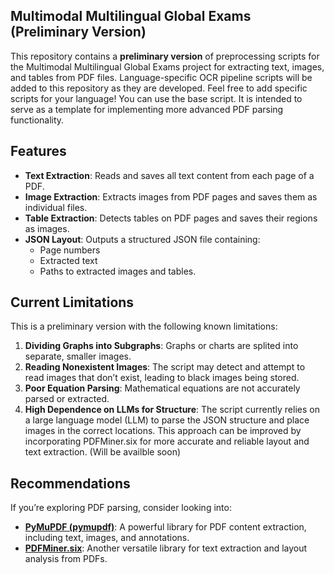 ## Multimodal Multilingual Global Exams (Preliminary Version)

This repository contains a **preliminary version** of preprocessing scripts for the Multimodal Multilingual Global Exams project for extracting text, images, and tables from PDF files.
Language-specific OCR pipeline scripts will be added to this repository as they are developed.
Feel free to add specific scripts for your language! You can use the base script.
It is intended to serve as a template for implementing more advanced PDF parsing functionality.

## Features
- **Text Extraction**: Reads and saves all text content from each page of a PDF.
- **Image Extraction**: Extracts images from PDF pages and saves them as individual files.
- **Table Extraction**: Detects tables on PDF pages and saves their regions as images.
- **JSON Layout**: Outputs a structured JSON file containing:
  - Page numbers
  - Extracted text
  - Paths to extracted images and tables.

## Current Limitations
This is a preliminary version with the following known limitations:
1. **Dividing Graphs into Subgraphs**: Graphs or charts are splited into separate, smaller images.
2. **Reading Nonexistent Images**: The script may detect and attempt to read images that don’t exist, leading to black images being stored.
3. **Poor Equation Parsing**: Mathematical equations are not accurately parsed or extracted.
4. **High Dependence on LLMs for Structure**: The script currently relies on a large language model (LLM) to parse the JSON structure and place images in the correct locations. This approach can be improved by incorporating PDFMiner.six for more accurate and reliable layout and text extraction. (Will be availble soon)

## Recommendations
If you’re exploring PDF parsing, consider looking into:
- **[PyMuPDF (pymupdf)](https://pymupdf.readthedocs.io/en/latest/)**: A powerful library for PDF content extraction, including text, images, and annotations.
- **[PDFMiner.six](https://pdfminersix.readthedocs.io/en/latest/)**: Another versatile library for text extraction and layout analysis from PDFs.